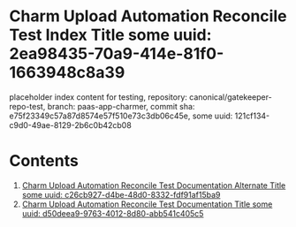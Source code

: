 # Charm Upload Automation Reconcile Test Index Title some uuid: 2ea98435-70a9-414e-81f0-1663948c8a39
 placeholder index content for testing,  repository: canonical/gatekeeper-repo-test,  branch: paas-app-charmer,  commit sha: e75f23349c57a87d8574e57f510e73c3db06c45e,  some uuid: 121cf134-c9d0-49ae-8129-2b6c0b42cb08

# Contents

1. [Charm Upload Automation Reconcile Test Documentation Alternate Title some uuid: c26cb927-d4be-48d0-8332-fdf91af15ba9](alternate-doc.md)
1. [Charm Upload Automation Reconcile Test Documentation Title some uuid: d50deea9-9763-4012-8d80-abb541c405c5](doc.md)